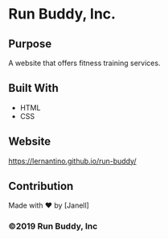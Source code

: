 # Run Buddy, Inc. 

## Purpose
A website that offers fitness training services. 

## Built With
* HTML
* CSS

## Website
https://lernantino.github.io/run-buddy/

## Contribution
Made with ❤️ by [Janell]

### ©️2019 Run Buddy, Inc 
